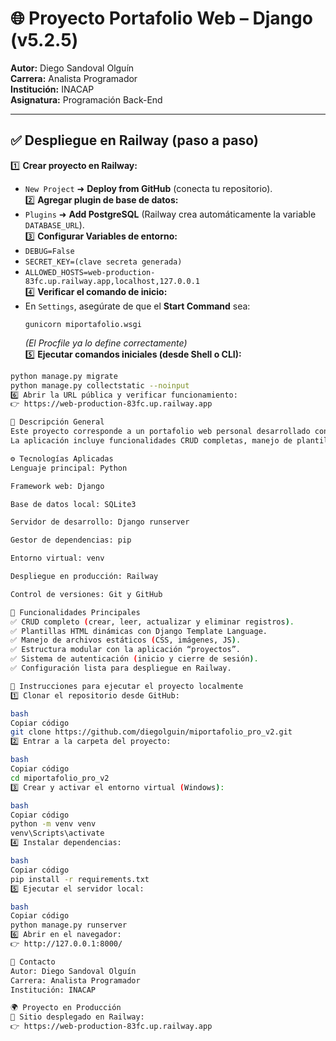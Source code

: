# 🌐 Proyecto Portafolio Web – Django (v5.2.5)

**Autor:** Diego Sandoval Olguín  
**Carrera:** Analista Programador  
**Institución:** INACAP  
**Asignatura:** Programación Back-End  

---

## ✅ Despliegue en Railway (paso a paso)
1️⃣ **Crear proyecto en Railway:**  
   - `New Project` ➜ **Deploy from GitHub** (conecta tu repositorio).  
2️⃣ **Agregar plugin de base de datos:**  
   - `Plugins` ➜ **Add PostgreSQL** (Railway crea automáticamente la variable `DATABASE_URL`).  
3️⃣ **Configurar Variables de entorno:**  
   - `DEBUG=False`  
   - `SECRET_KEY=(clave secreta generada)`  
   - `ALLOWED_HOSTS=web-production-83fc.up.railway.app,localhost,127.0.0.1`  
4️⃣ **Verificar el comando de inicio:**  
   - En `Settings`, asegúrate de que el **Start Command** sea:  
     ```
     gunicorn miportafolio.wsgi
     ```
     *(El Procfile ya lo define correctamente)*  
5️⃣ **Ejecutar comandos iniciales (desde Shell o CLI):**  
   ```bash
   python manage.py migrate
   python manage.py collectstatic --noinput
6️⃣ Abrir la URL pública y verificar funcionamiento:
👉 https://web-production-83fc.up.railway.app

📘 Descripción General
Este proyecto corresponde a un portafolio web personal desarrollado con el framework Django, como parte de la asignatura Programación Back-End.
La aplicación incluye funcionalidades CRUD completas, manejo de plantillas, rutas dinámicas y despliegue tanto en un entorno de desarrollo local como en producción con Railway.

⚙️ Tecnologías Aplicadas
Lenguaje principal: Python

Framework web: Django

Base de datos local: SQLite3

Servidor de desarrollo: Django runserver

Gestor de dependencias: pip

Entorno virtual: venv

Despliegue en producción: Railway

Control de versiones: Git y GitHub

🧩 Funcionalidades Principales
✅ CRUD completo (crear, leer, actualizar y eliminar registros).
✅ Plantillas HTML dinámicas con Django Template Language.
✅ Manejo de archivos estáticos (CSS, imágenes, JS).
✅ Estructura modular con la aplicación “proyectos”.
✅ Sistema de autenticación (inicio y cierre de sesión).
✅ Configuración lista para despliegue en Railway.

🚀 Instrucciones para ejecutar el proyecto localmente
1️⃣ Clonar el repositorio desde GitHub:

bash
Copiar código
git clone https://github.com/diegolguin/miportafolio_pro_v2.git
2️⃣ Entrar a la carpeta del proyecto:

bash
Copiar código
cd miportafolio_pro_v2
3️⃣ Crear y activar el entorno virtual (Windows):

bash
Copiar código
python -m venv venv
venv\Scripts\activate
4️⃣ Instalar dependencias:

bash
Copiar código
pip install -r requirements.txt
5️⃣ Ejecutar el servidor local:

bash
Copiar código
python manage.py runserver
6️⃣ Abrir en el navegador:
👉 http://127.0.0.1:8000/

👤 Contacto
Autor: Diego Sandoval Olguín
Carrera: Analista Programador
Institución: INACAP

🌍 Proyecto en Producción
🔗 Sitio desplegado en Railway:
👉 https://web-production-83fc.up.railway.app